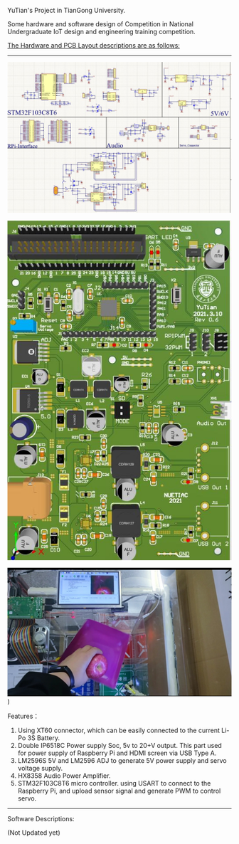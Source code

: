 YuTian's Project in TianGong University.

Some hardware and software design of Competition in National Undergraduate IoT design and engineering training competition.

<u>The Hardware and PCB Layout descriptions are as follows:</u>

------

![image](https://github.com/Entropy-O/picgo/blob/master/img/2.jpg)

![image](https://github.com/Entropy-O/picgo/blob/master/img/PCB%20Layout.jpg)

![image](https://github.com/Entropy-O/picgo/blob/master/img/Screenshot_2021-04-27-22-07-57-38.jpg))



Features：

1. Using XT60 connector, which can be easily connected to the current Li-Po 3S Battery.
2. Double IP6518C Power supply Soc, 5v to 20+V output. This part used for power supply of Raspberry Pi and HDMI screen via USB Type A.
3. LM2596S 5V and LM2596 ADJ to generate 5V power supply and servo voltage supply.
4. HX8358 Audio Power Amplifier.
5. STM32F103C8T6 micro controller. using USART to connect to the Raspberry Pi, and upload sensor signal and generate PWM to control servo.

------

Software Descriptions:

(Not Updated yet)